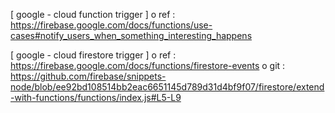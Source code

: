 [ google - cloud function trigger ]
 o ref : https://firebase.google.com/docs/functions/use-cases#notify_users_when_something_interesting_happens

[ google - cloud firestore trigger ]
 o ref : https://firebase.google.com/docs/functions/firestore-events
 o git : https://github.com/firebase/snippets-node/blob/ee92bd108514bb2eac6651145d789d31d4bf9f07/firestore/extend-with-functions/functions/index.js#L5-L9
